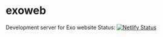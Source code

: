 # exoweb
Development server for Exo website Status:
[![Netlify Status](https://api.netlify.com/api/v1/badges/dbc812d1-c6b4-4971-9a90-c4a52816e027/deploy-status)](https://app.netlify.com/sites/exoweb/deploys)
